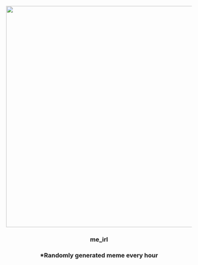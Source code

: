 <p align="center">
        <img src="https://i.redd.it/ptbo15k6rmx81.jpg" width="600" height="600">
        </p>
        <h3 align="center">me_irl</h3>
        <h3 align="center">*Randomly generated meme every hour</h3>
    